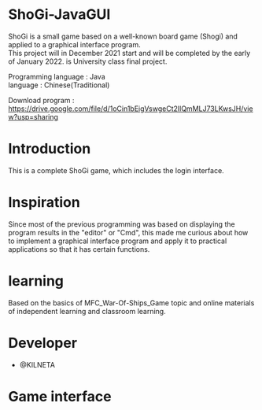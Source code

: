 # ShoGi-JavaGUI

ShoGi is a small game based on a well-known board game (Shogi) and applied to a graphical interface program.  
This project will in December 2021 start  and will be completed by the early of January 2022. is University class final project. 
  
Programming language : Java  
language : Chinese(Traditional)  
  
Download program : https://drive.google.com/file/d/1oCin1bEigVswgeCt2IlQmMLJ73LKwsJH/view?usp=sharing  
  
# Introduction  
This is a complete ShoGi game, which includes the login interface.  
  
# Inspiration  
Since most of the previous programming was based on displaying the program results in the "editor" or "Cmd", this made me curious about how to implement a graphical interface program and apply it to practical applications so that it has certain functions.  
  
# learning 
Based on the basics of MFC_War-Of-Ships_Game topic and online materials of independent learning and classroom learning.  
  
# Developer
* @KILNETA  
  
# Game interface  

